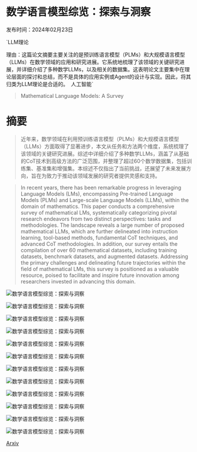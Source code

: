 # 数学语言模型综览：探索与洞察

发布时间：2024年02月23日

`LLM理论

理由：这篇论文摘要主要关注的是预训练语言模型（PLMs）和大规模语言模型（LLMs）在数学领域的应用和研究进展。它系统地梳理了该领域的关键研究进展，并详细介绍了多种数学LLMs，以及相关的数据集。这表明论文主要集中在理论层面的探讨和总结，而不是具体的应用实例或Agent的设计与实现。因此，将其归类为LLM理论是合适的。` `人工智能`

> Mathematical Language Models: A Survey

# 摘要

> 近年来，数学领域在利用预训练语言模型（PLMs）和大规模语言模型（LLMs）方面取得了显著进步，本文从任务和方法两个维度，系统梳理了该领域的关键研究进展。综述中详细介绍了多种数学LLMs，涵盖了从基础的CoT技术到高级方法的广泛范围，并整理了超过60个数学数据集，包括训练集、基准集和增强集。本综述不仅指出了当前挑战，还展望了未来发展方向，旨在为致力于推动该领域发展的研究者提供灵感和支持。

> In recent years, there has been remarkable progress in leveraging Language Models (LMs), encompassing Pre-trained Language Models (PLMs) and Large-scale Language Models (LLMs), within the domain of mathematics. This paper conducts a comprehensive survey of mathematical LMs, systematically categorizing pivotal research endeavors from two distinct perspectives: tasks and methodologies. The landscape reveals a large number of proposed mathematical LLMs, which are further delineated into instruction learning, tool-based methods, fundamental CoT techniques, and advanced CoT methodologies. In addition, our survey entails the compilation of over 60 mathematical datasets, including training datasets, benchmark datasets, and augmented datasets. Addressing the primary challenges and delineating future trajectories within the field of mathematical LMs, this survey is positioned as a valuable resource, poised to facilitate and inspire future innovation among researchers invested in advancing this domain.

![数学语言模型综览：探索与洞察](../../../paper_images/2312.07622/x1.png)

![数学语言模型综览：探索与洞察](../../../paper_images/2312.07622/x2.png)

![数学语言模型综览：探索与洞察](../../../paper_images/2312.07622/x3.png)

![数学语言模型综览：探索与洞察](../../../paper_images/2312.07622/x4.png)

![数学语言模型综览：探索与洞察](../../../paper_images/2312.07622/x5.png)

![数学语言模型综览：探索与洞察](../../../paper_images/2312.07622/x6.png)

![数学语言模型综览：探索与洞察](../../../paper_images/2312.07622/x7.png)

![数学语言模型综览：探索与洞察](../../../paper_images/2312.07622/x8.png)

![数学语言模型综览：探索与洞察](../../../paper_images/2312.07622/x9.png)

![数学语言模型综览：探索与洞察](../../../paper_images/2312.07622/x10.png)

![数学语言模型综览：探索与洞察](../../../paper_images/2312.07622/x11.png)

![数学语言模型综览：探索与洞察](../../../paper_images/2312.07622/x12.png)

[Arxiv](https://arxiv.org/abs/2312.07622)